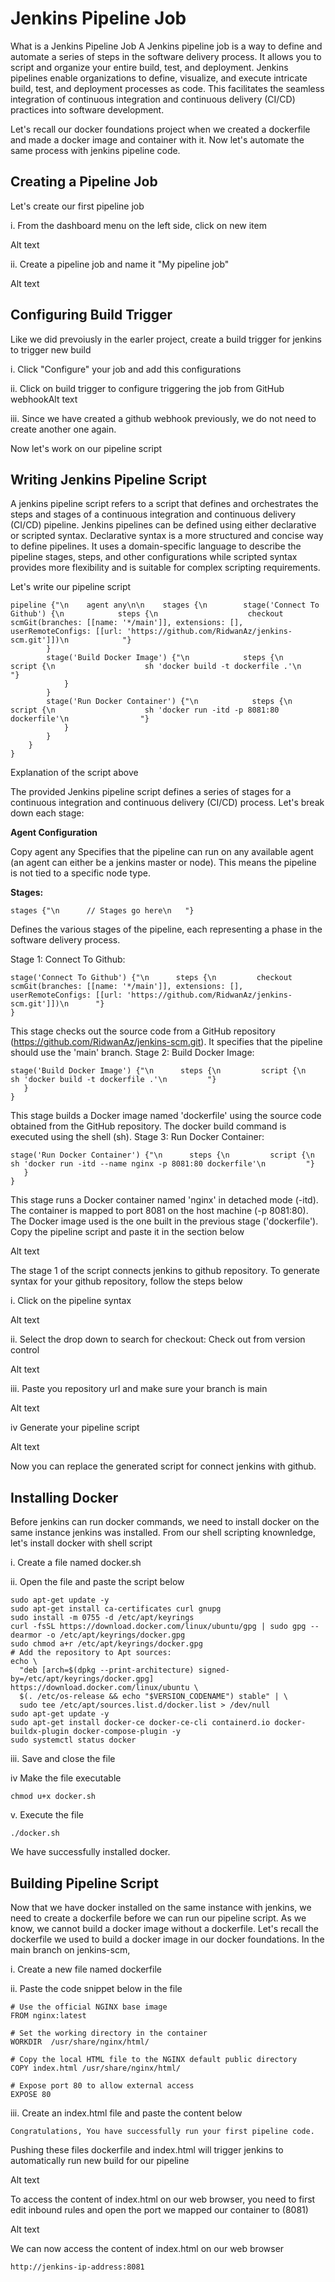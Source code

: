 # Jenkins Pipeline Job
What is a Jenkins Pipeline Job
A Jenkins pipeline job is a way to define and automate a series of steps in the software delivery process. It allows you to script and organize your entire build, test, and deployment. Jenkins pipelines enable organizations to define, visualize, and execute intricate build, test, and deployment processes as code. This facilitates the seamless integration of continuous integration and continuous delivery (CI/CD) practices into software development.

Let's recall our docker foundations project when we created a dockerfile and made a docker image and container with it. Now let's automate the same process with jenkins pipeline code.

## Creating a Pipeline Job
Let's create our first pipeline job

i. From the dashboard menu on the left side, click on new item

Alt text

ii. Create a pipeline job and name it "My pipeline job"

Alt text

## Configuring Build Trigger
Like we did prevoiusly in the earler project, create a build trigger for jenkins to trigger new build

i. Click "Configure" your job and add this configurations

ii. Click on build trigger to configure triggering the job from GitHub webhookAlt text

iii. Since we have created a github webhook previously, we do not need to create another one again.

Now let's work on our pipeline script

## Writing Jenkins Pipeline Script
A jenkins pipeline script refers to a script that defines and orchestrates the steps and stages of a continuous integration and continuous delivery (CI/CD) pipeline. Jenkins pipelines can be defined using either declarative or scripted syntax. Declarative syntax is a more structured and concise way to define pipelines. It uses a domain-specific language to describe the pipeline stages, steps, and other configurations while scripted syntax provides more flexibility and is suitable for complex scripting requirements.

Let's write our pipeline script

```
pipeline {"\n    agent any\n\n    stages {\n        stage('Connect To Github') {\n            steps {\n                    checkout scmGit(branches: [[name: '*/main']], extensions: [], userRemoteConfigs: [[url: 'https://github.com/RidwanAz/jenkins-scm.git']])\n            "}
        }
        stage('Build Docker Image') {"\n            steps {\n                script {\n                    sh 'docker build -t dockerfile .'\n                "}
            }
        }
        stage('Run Docker Container') {"\n            steps {\n                script {\n                    sh 'docker run -itd -p 8081:80 dockerfile'\n                "}
            }
        }
    }
}
```

Explanation of the script above

The provided Jenkins pipeline script defines a series of stages for a continuous integration and continuous delivery (CI/CD) process. Let's break down each stage:

**Agent Configuration**


Copy
agent any
Specifies that the pipeline can run on any available agent (an agent can either be a jenkins master or node). This means the pipeline is not tied to a specific node type.

**Stages:**


```
stages {"\n      // Stages go here\n   "}
```
Defines the various stages of the pipeline, each representing a phase in the software delivery process.

Stage 1: Connect To Github:


```
stage('Connect To Github') {"\n      steps {\n         checkout scmGit(branches: [[name: '*/main']], extensions: [], userRemoteConfigs: [[url: 'https://github.com/RidwanAz/jenkins-scm.git']])\n      "}
}
```
This stage checks out the source code from a GitHub repository (https://github.com/RidwanAz/jenkins-scm.git).
It specifies that the pipeline should use the 'main' branch.
Stage 2: Build Docker Image:


```
stage('Build Docker Image') {"\n      steps {\n         script {\n            sh 'docker build -t dockerfile .'\n         "}
   }
}
```
This stage builds a Docker image named 'dockerfile' using the source code obtained from the GitHub repository.
The docker build command is executed using the shell (sh).
Stage 3: Run Docker Container:


```
stage('Run Docker Container') {"\n      steps {\n         script {\n            sh 'docker run -itd --name nginx -p 8081:80 dockerfile'\n         "}
   }
}
```
This stage runs a Docker container named 'nginx' in detached mode (-itd).
The container is mapped to port 8081 on the host machine (-p 8081:80).
The Docker image used is the one built in the previous stage ('dockerfile').
Copy the pipeline script and paste it in the section below

Alt text

The stage 1 of the script connects jenkins to github repository. To generate syntax for your github repository, follow the steps below

i. Click on the pipeline syntax

Alt text

ii. Select the drop down to search for checkout: Check out from version control

Alt text

iii. Paste you repository url and make sure your branch is main

Alt text

iv Generate your pipeline script

Alt text

Now you can replace the generated script for connect jenkins with github.

## Installing Docker
Before jenkins can run docker commands, we need to install docker on the same instance jenkins was installed. From our shell scripting knownledge, let's install docker with shell script

i. Create a file named docker.sh

ii. Open the file and paste the script below


```
sudo apt-get update -y
sudo apt-get install ca-certificates curl gnupg
sudo install -m 0755 -d /etc/apt/keyrings
curl -fsSL https://download.docker.com/linux/ubuntu/gpg | sudo gpg --dearmor -o /etc/apt/keyrings/docker.gpg
sudo chmod a+r /etc/apt/keyrings/docker.gpg
# Add the repository to Apt sources:
echo \
  "deb [arch=$(dpkg --print-architecture) signed-by=/etc/apt/keyrings/docker.gpg] https://download.docker.com/linux/ubuntu \
  $(. /etc/os-release && echo "$VERSION_CODENAME") stable" | \
  sudo tee /etc/apt/sources.list.d/docker.list > /dev/null
sudo apt-get update -y
sudo apt-get install docker-ce docker-ce-cli containerd.io docker-buildx-plugin docker-compose-plugin -y
sudo systemctl status docker
```
iii. Save and close the file

iv Make the file executable


```
chmod u+x docker.sh
```
v. Execute the file


```
./docker.sh
```
We have successfully installed docker.

## Building Pipeline Script
Now that we have docker installed on the same instance with jenkins, we need to create a dockerfile before we can run our pipeline script. As we know, we cannot build a docker image without a dockerfile. Let's recall the dockerfile we used to build a docker image in our docker foundations. In the main branch on jenkins-scm,

i. Create a new file named dockerfile

ii. Paste the code snippet below in the file


```
# Use the official NGINX base image
FROM nginx:latest

# Set the working directory in the container
WORKDIR  /usr/share/nginx/html/

# Copy the local HTML file to the NGINX default public directory
COPY index.html /usr/share/nginx/html/

# Expose port 80 to allow external access
EXPOSE 80
```

iii. Create an index.html file and paste the content below


```
Congratulations, You have successfully run your first pipeline code.
```

Pushing these files dockerfile and index.html will trigger jenkins to automatically run new build for our pipeline

Alt text

To access the content of index.html on our web browser, you need to first edit inbound rules and open the port we mapped our container to (8081)

Alt text

We can now access the content of index.html on our web browser


```
http://jenkins-ip-address:8081
```
